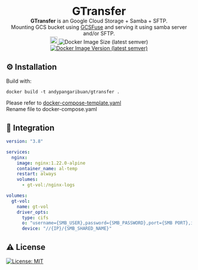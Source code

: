 ##
<p align="center">
  <b style="font-size: 30px;">GTransfer</b>
  <br>
  <b>GTransfer</b> is an Google Cloud Storage + Samba + SFTP.<br>
  Mounting GCS bucket using <a href="https://github.com/GoogleCloudPlatform/gcsfuse">GCSFuse</a> and serving it using samba server and/or SFTP.
  <br>
  <a href="https://github.com/andypangaribuan/GTransfer">
    <img height="20px" src="https://badges.frapsoft.com/os/v1/open-source.svg?v=103">
  </a>
  <a>
    <img alt="Docker Image Size (latest semver)" src="https://img.shields.io/docker/image-size/andypangaribuan/gtransfer?sort=semver">
  </a>
  <a href="https://hub.docker.com/r/andypangaribuan/gtransfer">
    <img alt="Docker Image Version (latest semver)" src="https://img.shields.io/docker/v/andypangaribuan/gtransfer?sort=semver">
  </a>
</p>

## ⚙️ Installation
Build with:
```shell
docker build -t andypangaribuan/gtransfer .
```
Please refer to <a href="https://github.com/andypangaribuan/GTransfer/blob/main/docker-compose-template.yaml">docker-compose-template.yaml</a>  
Rename file to docker-compose.yaml


## 👀 Integration
```yaml
version: "3.8"

services:
  nginx:
    image: nginx:1.22.0-alpine
    container_name: al-temp
    restart: always
    volumes:
      - gt-vol:/nginx-logs

volumes:
  gt-vol:
    name: gt-vol
    driver_opts:
      type: cifs
      o: "username={SMB_USER},password={SMB_PASSWORD},port={SMB PORT},iocharset=utf8,file_mode=0777,dir_mode=0777"
      device: "//{IP}/{SMB_SHARED_NAME}"
```

## ⚠️ License
[![License: MIT](https://img.shields.io/badge/License-MIT-yellow.svg)](https://github.com/andypangaribuan/GTransfer/blob/main/LICENSE) 


[//]: # ( docker registry
build using: 
  $ docker build -t andypangaribuan/gtransfer:1.0.0 .
  $ docker push andypangaribuan/gtransfer:1.0.0
)